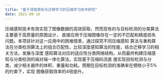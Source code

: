 ```yaml
---
title: "基于深度感知与迁移学习的压缩学习技术研究"
date: 2021-09-16
---
```


   压缩感知技术有效实现了图像数据的高效获取，然而现有的与目标检测的分类算法主要基于高质量的原图设计，
直接应用于压缩图像存在一定的不匹配和精度损失问题。本项目针对这一应用中的困难情景，通过探究不同压缩感知
算法与重构算法在分类检测算法上的组合匹配性，比较深度感知算法的性能，结合迁移学习的相关方法，发展与深度
感知算法对应的适应性分类网络结构，从而最终构建压缩感知与分类检测的端对端一体化算法，实现基于压缩码流直
接实现目标检测与分类，减少相关器件的体积、重量和功耗。预期在目标检测的准确率在牺牲小于5%的约束下，实现
图像获取效率的4倍提升。

